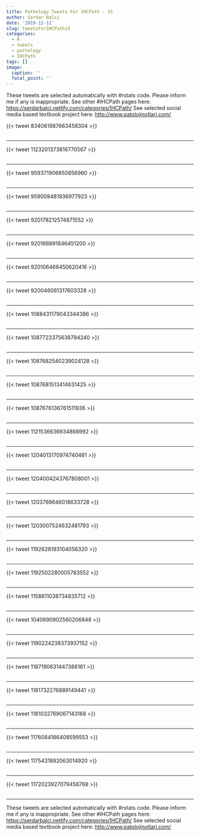 ```yaml
---
title: Pathology Tweets For IHCPath - 15
author: Serdar Balci
date: '2019-12-11'
slug: tweetsForIHCPath15
categories:
  - R
  - tweets
  - pathology
  - IHCPath
tags: []
image:
  caption: ''
  focal_point: ''
---
```



These tweets are selected automatically with #rstats code. Please inform me if any is inappropriate.
See other #IHCPath pages here: https://serdarbalci.netlify.com/categories/IHCPath/ 
See selected social media based textbook project here: http://www.patolojinotlari.com/

{{< tweet 834061987663458304 >}}
<br>
<br>
<hr>
{{< tweet 1123201373816770567 >}}
<br>
<br>
<hr>
{{< tweet 959371906850856960 >}}
<br>
<br>
<hr>
{{< tweet 959009481936977923 >}}
<br>
<br>
<hr>
{{< tweet 920178212574871552 >}}
<br>
<br>
<hr>
{{< tweet 920166891846451200 >}}
<br>
<br>
<hr>
{{< tweet 920106466450620416 >}}
<br>
<br>
<hr>
{{< tweet 920046061317603328 >}}
<br>
<br>
<hr>
{{< tweet 1088431179043344386 >}}
<br>
<br>
<hr>
{{< tweet 1087723375638794240 >}}
<br>
<br>
<hr>
{{< tweet 1087682540239024128 >}}
<br>
<br>
<hr>
{{< tweet 1087681513414631425 >}}
<br>
<br>
<hr>
{{< tweet 1087676136761511936 >}}
<br>
<br>
<hr>
{{< tweet 1121536636934868992 >}}
<br>
<br>
<hr>
{{< tweet 1204013170974740481 >}}
<br>
<br>
<hr>
{{< tweet 1204004243767808001 >}}
<br>
<br>
<hr>
{{< tweet 1203769646018633728 >}}
<br>
<br>
<hr>
{{< tweet 1203007524632481793 >}}
<br>
<br>
<hr>
{{< tweet 1192628193104056320 >}}
<br>
<br>
<hr>
{{< tweet 1192502280005783552 >}}
<br>
<br>
<hr>
{{< tweet 1158811038734835712 >}}
<br>
<br>
<hr>
{{< tweet 1040690902560206848 >}}
<br>
<br>
<hr>
{{< tweet 1190224238373937152 >}}
<br>
<br>
<hr>
{{< tweet 1187190631447388161 >}}
<br>
<br>
<hr>
{{< tweet 1181732276889149441 >}}
<br>
<br>
<hr>
{{< tweet 1181032769067143168 >}}
<br>
<br>
<hr>
{{< tweet 1176084186408599553 >}}
<br>
<br>
<hr>
{{< tweet 1175431892063014920 >}}
<br>
<br>
<hr>
{{< tweet 1172023927079456768 >}}
<br>
<br>
<hr>


These tweets are selected automatically with #rstats code. Please inform me if any is inappropriate.
See other #IHCPath pages here: https://serdarbalci.netlify.com/categories/IHCPath/ 
See selected social media based textbook project here: http://www.patolojinotlari.com/
